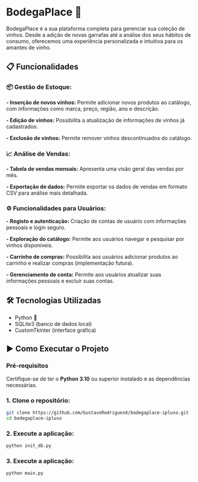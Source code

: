 # BodegaPlace 🍷

BodegaPlace é a sua plataforma completa para gerenciar sua coleção de vinhos. Desde a adição de novas garrafas até a análise dos seus hábitos de consumo, oferecemos uma experiência personalizada e intuitiva para os amantes de vinho.

## 📋 Funcionalidades

### 📦 Gestão de Estoque:
**- Inserção de novos vinhos:** Permite adicionar novos produtos ao catálogo, com informações como marca, preço, região, ano e descrição.

**- Edição de vinhos:** Possibilita a atualização de informações de vinhos já cadastrados.

**- Exclusão de vinhos:** Permite remover vinhos descontinuados do catálogo.
### 📈 Análise de Vendas:
**- Tabela de vendas mensais:** Apresenta uma visão geral das vendas por mês.

**- Exportação de dados:** Permite exportar os dados de vendas em formato CSV para análise mais detalhada.
### ⚙️ Funcionalidades para Usuários:
**- Registo e autenticação:** Criação de contas de usuário com informações pessoais e login seguro.

**- Exploração do catálogo:** Permite aos usuários navegar e pesquisar por vinhos disponíveis.

**- Carrinho de compras:** Possibilita aos usuários adicionar produtos ao carrinho e realizar compras (implementação futura).

**- Gerenciamento de conta:** Permite aos usuários atualizar suas informações pessoais e excluir suas contas.

## 🛠️ Tecnologias Utilizadas

- Python 🐍
- SQLite3 (banco de dados local)
- CustomTkinter (interface gráfica)

## ▶️ Como Executar o Projeto

### Pré-requisitos

Certifique-se de ter o **Python 3.10** ou superior instalado e as dependências necessárias.

### 1. Clone o repositório:

```bash
git clone https://github.com/GustavoRodrigues6/bodegaplace-ipluso.git
cd bodegaplace-ipluso
```

### 2. Execute a aplicação:

```bash
python init_db.py
```


### 3. Execute a aplicação:

```bash
python main.py
```
